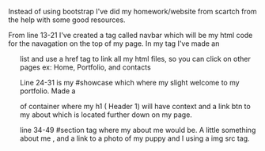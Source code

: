 Instead of using bootstrap I've did my homework/website from scartch from the help with some good resources. 

From line 13-21 I've created a tag called navbar which will be my html code for the navagation on the top of my page. In my <navbar> tag I've made an <ul> list and use a href tag to link all my html files, so you can click on other pages ex: Home, Portfolio, and contacts

Line 24-31 is my #showcase which where my slight welcome to my portfolio. Made a <div class> of container where my h1 ( Header 1) will have context and a link btn to my about which is located further down on my page. 

line 34-49 #section tag where my about me would be. A little something about me , and a link to a photo of my puppy and I using a img src tag. 